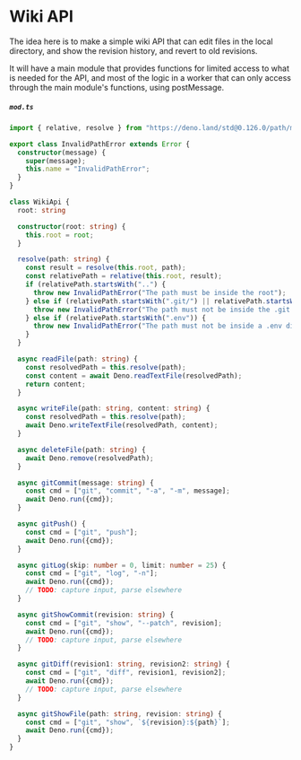 # Wiki API

The idea here is to make a simple wiki API that can edit files in the local
directory, and show the revision history, and revert to old revisions.

It will have a main module that provides functions for limited access to
what is needed for the API, and most of the logic in a worker that can only
access through the main module's functions, using postMessage.

##### `mod.ts`

```ts
import { relative, resolve } from "https://deno.land/std@0.126.0/path/mod.ts";

export class InvalidPathError extends Error {
  constructor(message) {
    super(message);
    this.name = "InvalidPathError";
  }
}

class WikiApi {
  root: string

  constructor(root: string) {
    this.root = root;
  }

  resolve(path: string) {
    const result = resolve(this.root, path);
    const relativePath = relative(this.root, result);
    if (relativePath.startsWith("..") {
      throw new InvalidPathError("The path must be inside the root");
    } else if (relativePath.startsWith(".git/") || relativePath.startsWith(".git\\")) {
      throw new InvalidPathError("The path must not be inside the .git directory");
    } else if (relativePath.startsWith(".env")) {
      throw new InvalidPathError("The path must not be inside a .env directory");
    }
  }

  async readFile(path: string) {
    const resolvedPath = this.resolve(path);
    const content = await Deno.readTextFile(resolvedPath);
    return content;
  }

  async writeFile(path: string, content: string) {
    const resolvedPath = this.resolve(path);
    await Deno.writeTextFile(resolvedPath, content);
  }

  async deleteFile(path: string) {
    await Deno.remove(resolvedPath);
  }

  async gitCommit(message: string) {
    const cmd = ["git", "commit", "-a", "-m", message];
    await Deno.run({cmd});
  }

  async gitPush() {
    const cmd = ["git", "push"];
    await Deno.run({cmd});
  }

  async gitLog(skip: number = 0, limit: number = 25) {
    const cmd = ["git", "log", "-n"];
    await Deno.run({cmd});
    // TODO: capture input, parse elsewhere
  }

  async gitShowCommit(revision: string) {
    const cmd = ["git", "show", "--patch", revision];
    await Deno.run({cmd});
    // TODO: capture input, parse elsewhere
  }

  async gitDiff(revision1: string, revision2: string) {
    const cmd = ["git", "diff", revision1, revision2];
    await Deno.run({cmd});
    // TODO: capture input, parse elsewhere
  }

  async gitShowFile(path: string, revision: string) {
    const cmd = ["git", "show", `${revision}:${path}`];
    await Deno.run({cmd});
  }
}
```